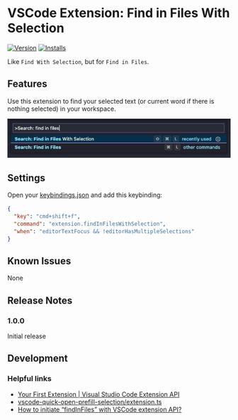# VSCode Extension: Find in Files With Selection

[![Version](https://vsmarketplacebadge.apphb.com/version-short/kylpo.vscode-find-in-files-with-selection.svg)](https://marketplace.visualstudio.com/items?itemName=kylpo.vscode-find-in-files-with-selection)
[![Installs](https://vsmarketplacebadge.apphb.com/installs-short/kylpo.vscode-find-in-files-with-selection.svg)](https://marketplace.visualstudio.com/items?itemName=kylpo.vscode-find-in-files-with-selection)

Like `Find With Selection`, but for `Find in Files`.

## Features

Use this extension to find your selected text (or current word if there is nothing selected) in your workspace.

![Command Palette with "Find in Files With Selection" command highlighted](https://raw.githubusercontent.com/kylpo/vscode-find-in-files-with-selection/main/assets/Command-Palette.jpg)

## Settings

Open your [keybindings.json](https://code.visualstudio.com/docs/getstarted/keybindings#_advanced-customization) and add this keybinding:

```json
{
  "key": "cmd+shift+f",
  "command": "extension.findInFilesWithSelection",
  "when": "editorTextFocus && !editorHasMultipleSelections"
}
```

## Known Issues

None

## Release Notes

### 1.0.0

Initial release

## Development

### Helpful links

- [Your First Extension | Visual Studio Code Extension API](https://code.visualstudio.com/api/get-started/your-first-extension)
- [vscode-quick-open-prefill-selection/extension.ts](https://github.com/ColCh/vscode-quick-open-prefill-selection/blob/master/src/extension.ts)
- [How to initiate “findInFiles” with VSCode extension API?](https://stackoverflow.com/questions/56821068/how-to-initiate-findinfiles-with-vscode-extension-api/56821183#)
